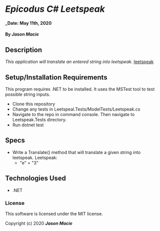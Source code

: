 # _Epicodus C# Leetspeak_

#### _Date: May 11th, 2020
#### By _**Jason Macie**_

## Description

_This application will translate an entered string into leetspeak._
[leetspeak](https://en.wikipedia.org/wiki/Leet)

## Setup/Installation Requirements

This program requires .NET to be installed. It uses the MSTest tool to test possible string inputs.
* Clone this repository
* Change any tests in Leetspeal.Tests/ModelTests/Leetspeak.cs
* Navigate to the repo in command console. Then navigate to Leetspeak.Tests directory.
* Run dotnet test

## Specs

* Write a Translate() method that will translate a given string into leetspeak.
Leetspeak:
  * "e" = "3"
<!-- ## Known Bugs

No known bugs as of 5/11/2020 -->

## Technologies Used

* .NET

### License

This software is licensed under the MIT license.

Copyright (c) 2020 **_Jason Macie_**
